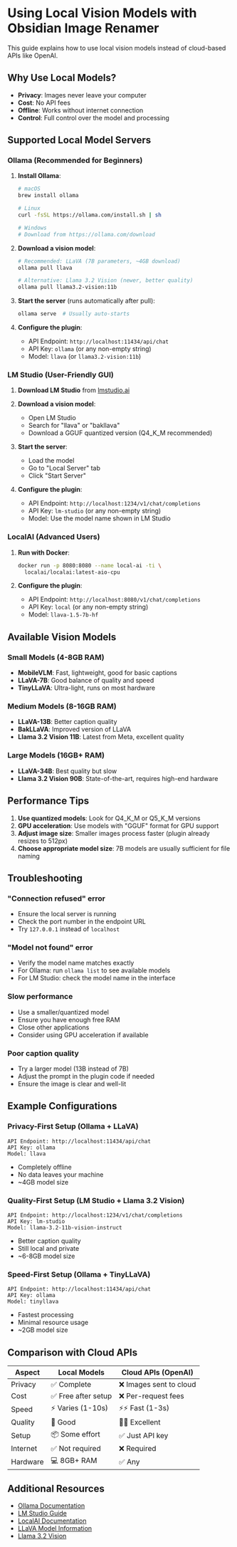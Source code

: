 # Using Local Vision Models with Obsidian Image Renamer

This guide explains how to use local vision models instead of cloud-based APIs like OpenAI.

## Why Use Local Models?

- **Privacy**: Images never leave your computer
- **Cost**: No API fees
- **Offline**: Works without internet connection
- **Control**: Full control over the model and processing

## Supported Local Model Servers

### Ollama (Recommended for Beginners)

1. **Install Ollama**:
   ```bash
   # macOS
   brew install ollama
   
   # Linux
   curl -fsSL https://ollama.com/install.sh | sh
   
   # Windows
   # Download from https://ollama.com/download
   ```

2. **Download a vision model**:
   ```bash
   # Recommended: LLaVA (7B parameters, ~4GB download)
   ollama pull llava
   
   # Alternative: Llama 3.2 Vision (newer, better quality)
   ollama pull llama3.2-vision:11b
   ```

3. **Start the server** (runs automatically after pull):
   ```bash
   ollama serve  # Usually auto-starts
   ```

4. **Configure the plugin**:
   - API Endpoint: `http://localhost:11434/api/chat`
   - API Key: `ollama` (or any non-empty string)
   - Model: `llava` (or `llama3.2-vision:11b`)

### LM Studio (User-Friendly GUI)

1. **Download LM Studio** from [lmstudio.ai](https://lmstudio.ai/)

2. **Download a vision model**:
   - Open LM Studio
   - Search for "llava" or "bakllava"
   - Download a GGUF quantized version (Q4_K_M recommended)

3. **Start the server**:
   - Load the model
   - Go to "Local Server" tab
   - Click "Start Server"

4. **Configure the plugin**:
   - API Endpoint: `http://localhost:1234/v1/chat/completions`
   - API Key: `lm-studio` (or any non-empty string)
   - Model: Use the model name shown in LM Studio

### LocalAI (Advanced Users)

1. **Run with Docker**:
   ```bash
   docker run -p 8080:8080 --name local-ai -ti \
     localai/localai:latest-aio-cpu
   ```

2. **Configure the plugin**:
   - API Endpoint: `http://localhost:8080/v1/chat/completions`
   - API Key: `local` (or any non-empty string)
   - Model: `llava-1.5-7b-hf`

## Available Vision Models

### Small Models (4-8GB RAM)
- **MobileVLM**: Fast, lightweight, good for basic captions
- **LLaVA-7B**: Good balance of quality and speed
- **TinyLLaVA**: Ultra-light, runs on most hardware

### Medium Models (8-16GB RAM)
- **LLaVA-13B**: Better caption quality
- **BakLLaVA**: Improved version of LLaVA
- **Llama 3.2 Vision 11B**: Latest from Meta, excellent quality

### Large Models (16GB+ RAM)
- **LLaVA-34B**: Best quality but slow
- **Llama 3.2 Vision 90B**: State-of-the-art, requires high-end hardware

## Performance Tips

1. **Use quantized models**: Look for Q4_K_M or Q5_K_M versions
2. **GPU acceleration**: Use models with "GGUF" format for GPU support
3. **Adjust image size**: Smaller images process faster (plugin already resizes to 512px)
4. **Choose appropriate model size**: 7B models are usually sufficient for file naming

## Troubleshooting

### "Connection refused" error
- Ensure the local server is running
- Check the port number in the endpoint URL
- Try `127.0.0.1` instead of `localhost`

### "Model not found" error
- Verify the model name matches exactly
- For Ollama: run `ollama list` to see available models
- For LM Studio: check the model name in the interface

### Slow performance
- Use a smaller/quantized model
- Ensure you have enough free RAM
- Close other applications
- Consider using GPU acceleration if available

### Poor caption quality
- Try a larger model (13B instead of 7B)
- Adjust the prompt in the plugin code if needed
- Ensure the image is clear and well-lit

## Example Configurations

### Privacy-First Setup (Ollama + LLaVA)
```
API Endpoint: http://localhost:11434/api/chat
API Key: ollama
Model: llava
```
- Completely offline
- No data leaves your machine
- ~4GB model size

### Quality-First Setup (LM Studio + Llama 3.2 Vision)
```
API Endpoint: http://localhost:1234/v1/chat/completions
API Key: lm-studio
Model: llama-3.2-11b-vision-instruct
```
- Better caption quality
- Still local and private
- ~6-8GB model size

### Speed-First Setup (Ollama + TinyLLaVA)
```
API Endpoint: http://localhost:11434/api/chat
API Key: ollama
Model: tinyllava
```
- Fastest processing
- Minimal resource usage
- ~2GB model size

## Comparison with Cloud APIs

| Aspect | Local Models | Cloud APIs (OpenAI) |
|--------|-------------|-------------------|
| Privacy | ✅ Complete | ❌ Images sent to cloud |
| Cost | ✅ Free after setup | ❌ Per-request fees |
| Speed | ⚡ Varies (1-10s) | ⚡⚡ Fast (1-3s) |
| Quality | 🎯 Good | 🎯🎯 Excellent |
| Setup | 📦 Some effort | ✅ Just API key |
| Internet | ✅ Not required | ❌ Required |
| Hardware | 💻 8GB+ RAM | ✅ Any |

## Additional Resources

- [Ollama Documentation](https://github.com/ollama/ollama)
- [LM Studio Guide](https://lmstudio.ai/docs)
- [LocalAI Documentation](https://localai.io/)
- [LLaVA Model Information](https://github.com/haotian-liu/LLaVA)
- [Llama 3.2 Vision](https://llama.meta.com/)